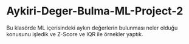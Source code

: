 # Aykiri-Deger-Bulma-ML-Project-2
Bu klasörde ML içerisindeki aykırı değerlerin bulunması neler olduğu konusunu işledik ve Z-Score ve IQR ile örnekler yaptık.
